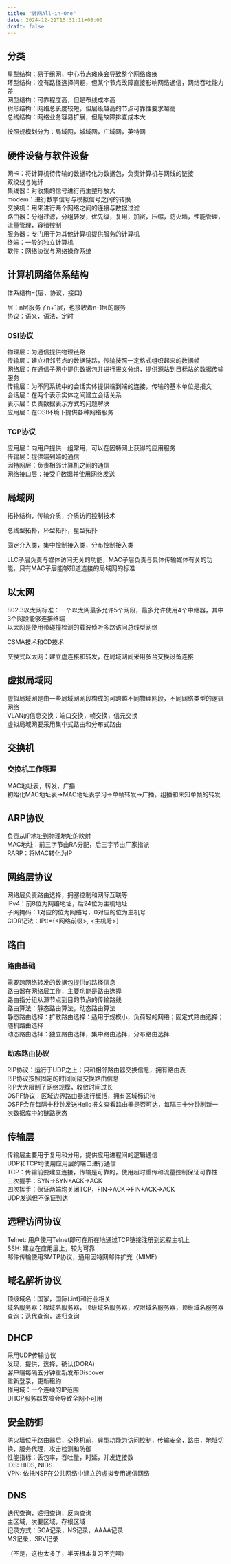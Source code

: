 ```yaml
---
title: "计网All-in-One"
date: 2024-12-21T15:31:11+08:00
draft: false
---
```


## 分类

星型结构：易于组网，中心节点瘫痪会导致整个网络瘫痪  
环型结构：没有路径选择问题，但某个节点故障直接影响网络通信，网络吞吐能力差  
网型结构：可靠程度高，但是布线成本高  
树形结构：网络总长度较短，但层级越高的节点可靠性要求越高  
总线结构：网络业务容易扩展，但是故障排查成本大  

按照规模划分为：局域网，城域网，广域网，英特网

## 硬件设备与软件设备

网卡：将计算机待传输的数据转化为数据包，负责计算机与网线的链接  
双绞线与光纤  
集线器：对收集的信号进行再生整形放大  
modem：进行数字信号与模拟信号之间的转换  
交换机：用来进行两个网络之间的连接与数据过滤  
路由器：分组过滤，分组转发，优先级，复用，加密，压缩，防火墙，性能管理，流量管理，容错控制  
服务器：专门用于为其他计算机提供服务的计算机  
终端：一般的独立计算机  
软件：网络协议与网络操作系统  

## 计算机网络体系结构

体系结构={层，协议，接口}

层：n层服务了n+1层，也接收着n-1层的服务  
协议：语义，语法，定时  

### OSI协议
物理层：为通信提供物理链路  
传输层：建立相邻节点的数据链路，传输按照一定格式组织起来的数据帧  
网络层：在通信子网中提供数据包并进行报文分组，提供源站到目标站的数据传输服务  
传输层：为不同系统中的会话实体提供端到端的连接，传输的基本单位是报文  
会话层：在两个表示实体之间建立会话关系  
表示层：负责数据表示方式的问题解决  
应用层：在OSI环境下提供各种网络服务  

### TCP协议
应用层：向用户提供一组常用，可以在因特网上获得的应用服务  
传输层：提供端到端的通信  
因特网层：负责相邻计算机之间的通信  
网络接口层：接受IP数据并使用网络发送  

## 局域网

拓扑结构，传输介质，介质访问控制技术

总线型拓扑，环型拓扑，星型拓扑

固定介入类，集中控制接入类，分布控制接入类

LLC子层负责与媒体访问无关的功能，MAC子层负责与具体传输媒体有关的功能，只有MAC子层能够知道连接的局域网的标准

## 以太网

802.3以太网标准：一个以太网最多允许5个网段，最多允许使用4个中继器，其中3个网段能够连接终端  
以太网是使用带碰撞检测的载波侦听多路访问总线型网络

CSMA技术和CD技术

交换式以太网：建立虚连接和转发，在局域网间采用多台交换设备连接

## 虚拟局域网

虚拟局域网是由一些局域网网段构成的可跨越不同物理网段，不同网络类型的逻辑网络  
VLAN的信息交换：端口交换，帧交换，信元交换  
虚拟局域网要采用集中式路由和分布式路由  

## 交换机

### 交换机工作原理
MAC地址表，转发，广播  
初始化MAC地址表->MAC地址表学习->单帧转发->广播，组播和未知单帧的转发  

## ARP协议

负责从IP地址到物理地址的映射  
MAC地址：前三字节由RA分配，后三字节由厂家指派  
RARP：将MAC转化为IP  

## 网络层协议
网络层负责路由选择，拥塞控制和网际互联等  
IPv4：前8位为网络地址，后24位为主机地址  
子网掩码：1对应的位为网络号，0对应的位为主机号  
CIDR记法：IP::={<网络前缀>, <主机号>}  

## 路由
### 路由基础
需要跨网络转发的数据包提供的路径信息  
路由器在网络层工作，主要功能是路由选择  
路由指分组从源节点到目的节点的传输路线  
路由算法：静态路由算法，动态路由算法  
静态路由选择：扩散路由选择：适用于规模小，负荷轻的网络；固定式路由选择；随机路由选择  
动态路由选择：独立路由选择，集中路由选择，分布路由选择  

### 动态路由协议
RIP协议：运行于UDP之上；只和相邻路由器交换信息，拥有路由表  
RIP协议按照固定的时间间隔交换路由信息  
RIP大大限制了网络规模，收敛时间过长  
OSPF协议：区域边界路由器进行概括，拥有区域标识符  
OSPF会在每隔十秒钟发送Hello报文查看路由器是否可达，每隔三十分钟刷新一次数据库中的链路状态  

## 传输层
传输层主要用于复用和分用，提供应用进程间的逻辑通信  
UDP和TCP均使用应用层的端口进行通信  
TCP：传输前要建立连接，传输是可靠的，使用超时重传和流量控制保证可靠性  
三次握手：SYN->SYN+ACK->ACK  
四次挥手：保证两端均关闭TCP，FIN->ACK->FIN+ACK->ACK  
UDP发送但不保证到达  

## 远程访问协议

Telnet: 用户使用Telnet即可在所在地通过TCP链接注册到远程主机上  
SSH: 建立在应用层上，较为可靠  
邮件传输使用SMTP协议，通用因特网邮件扩充（MIME）

## 域名解析协议

顶级域名：国家，国际(.int)和行业相关  
域名服务器：根域名服务器，顶级域名服务器，权限域名服务器，顶级域名服务器  
查询：迭代查询，递归查询  

## DHCP
采用UDP传输协议  
发现，提供，选择，确认(DORA)  
客户端每隔五分钟重新发布Discover  
重新登录，更新租约  
作用域：一个连续的IP范围  
DHCP服务器故障会导致全网不可用  


## 安全防御
防火墙位于路由器后，交换机前，典型功能为访问控制，传输安全，路由，地址切换，服务代理，攻击检测和防御  
性能指标：丢包率，吞吐量，时延，并发连接数  
IDS: HIDS, NIDS  
VPN: 依托NSP在公共网络中建立的虚拟专用通信网络  

## DNS
迭代查询，递归查询，反向查询  
主区域，次要区域，存根区域  
记录方式：SOA记录，NS记录，AAAA记录  
MS记录，SRV记录  

（不是，这也太多了，半天根本复习不完啊）